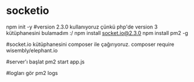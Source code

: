 # socketio

npm init -y
#version 2.3.0 kullanıyoruz çünkü php'de version 3 kütüphanesini bulamadım :/
npm install socket.io@2.3.0
npm install pm2 -g

#socket.io kütüphanesini composer ile çağırıyoruz.
composer require wisembly/elephant.io

#server'ı başlat
pm2 start app.js

#logları gör
pm2 logs
